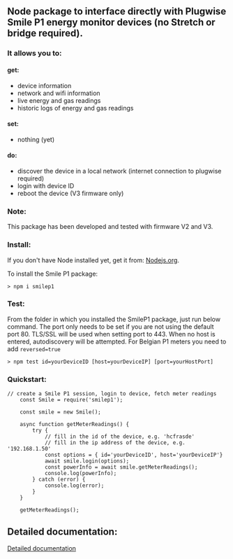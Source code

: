 ## Node package to interface directly with Plugwise Smile P1 energy monitor devices (no Stretch or bridge required).

### It allows you to:

#### get:
* device information
* network and wifi information
* live energy and gas readings
* historic logs of energy and gas readings

#### set:
* nothing (yet)

#### do:
* discover the device in a local network (internet connection to plugwise required)
* login with device ID
* reboot the device (V3 firmware only)

### Note:
This package has been developed and tested with firmware V2 and V3.

### Install:
If you don't have Node installed yet, get it from: [Nodejs.org](https://nodejs.org "Nodejs website").

To install the Smile P1 package:
```
> npm i smilep1
```

### Test:
From the folder in which you installed the SmileP1 package, just run below command. The port only needs to be set if you are not using the default port 80. TLS/SSL will be used when setting port to 443. When no host is entered, autodiscovery will be attempted.  For Belgian P1 meters you need to add `reversed=true`
```
> npm test id=yourDeviceID [host=yourDeviceIP] [port=yourHostPort]
```

### Quickstart:

```
// create a Smile P1 session, login to device, fetch meter readings
	const Smile = require('smilep1');

	const smile = new Smile();

	async function getMeterReadings() {
		try {
			// fill in the id of the device, e.g. 'hcfrasde'
			// fill in the ip address of the device, e.g. '192.168.1.50'
			const options = { id='yourDeviceID', host='yourDeviceIP'}
			await smile.login(options);
			const powerInfo = await smile.getMeterReadings();
			console.log(powerInfo);
		} catch (error) {
			console.log(error);
		}
	}

	getMeterReadings();
```

## Detailed documentation:
[Detailed documentation](https://gruijter.github.io/smilep1.js/ "smilep1.js documentation")

